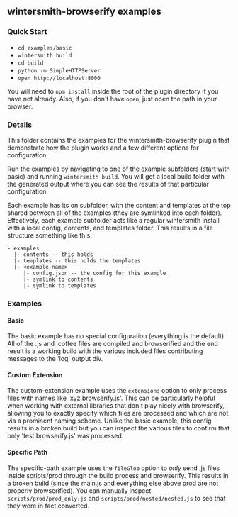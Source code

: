 wintersmith-browserify examples
-------------------------------

### Quick Start

- `cd examples/basic`
- `wintersmith build`
- `cd build`
- `python -m SimpleHTTPServer`
- `open http://localhost:8000`

You will need to `npm install` inside the root of the plugin directory if you
have not already. Also, if you don't have `open`, just open the path in your
browser.


### Details

This folder contains the examples for the wintersmith-browserify plugin that
demonstrate how the plugin works and a few different options for configuration.

Run the examples by navigating to one of the example subfolders (start with
basic) and running `wintersmith build`. You will get a local build folder with
the generated output where you can see the results of that particular
configuration.

Each example has its on subfolder, with the content and templates at the top
shared between all of the examples (they are symlinked into each folder).
Effectively, each example subfolder acts like a regular wintersmith install
with a local config, contents, and templates folder. This results in a file
structure something like this:

```
- examples
  |- contents -- this holds
  |- templates -- this holds the templates
  |- <example-name>
     |- config.json -- the config for this example
     |- symlink to contents
     |- symlink to templates
```


### Examples


#### Basic
The basic example has no special configuration (everything is the default). All
of the .js and .coffee files are compiled and browserified and the end result is
a working build with the various included files contributing messages to the
'log' output div.


#### Custom Extension
The custom-extension example uses the `extensions` option to only process files
with names like 'xyz.browserify.js'. This can be particularly helpful when
working with external libraries that don't play nicely with browserify, allowing
you to exactly specify which files are processed and which are not via a
prominent naming scheme. Unlike the basic example, this config results in a
broken build but you can inspect the various files to confirm that only
'test.browserify.js' was processed.


#### Specific Path
The specific-path example uses the `fileGlob` option to *only* send .js files
inside scripts/prod through the build process and browserify. This results in a
broken build (since the main.js and everything else above prod are not properly
browserified). You can manually inspect `scripts/prod/prod_only.js` and
`scripts/prod/nested/nested.js` to see that they were in fact converted.
